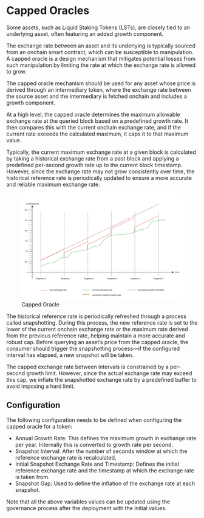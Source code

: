 
# Capped Oracles

Some assets, such as Liquid Staking Tokens (LSTs), are closely tied to an underlying asset, often featuring an added growth component.

The exchange rate between an asset and its underlying is typically sourced from an onchain smart contract, which can be susceptible to manipulation. A capped oracle is a design mechanism that mitigates potential losses from such manipulation by limiting the rate at which the exchange rate is allowed to grow.

The capped oracle mechanism should be used for any asset whose price is derived through an intermediary token, where the exchange rate between the source asset and the intermediary is fetched onchain and includes a growth component.

At a high level, the capped oracle determines the maximum allowable exchange rate at the queried block based on a predefined growth rate. It then compares this with the current onchain exchange rate, and if the current rate exceeds the calculated maximum, it caps it to that maximum value.

Typically, the current maximum exchange rate at a given block is calculated by taking a historical exchange rate from a past block and applying a predefined per-second growth rate up to the current block timestamp. However, since the exchange rate may not grow consistently over time, the historical reference rate is periodically updated to ensure a more accurate and reliable maximum exchange rate. 

<figure><img src="../../.gitbook/assets/capped-oracle.png" alt="Capped Oracle"><figcaption>Capped Oracle</figcaption></figure>

The historical reference rate is periodically refreshed through a process called snapshotting. During this process, the new reference rate is set to the lower of the current onchain exchange rate or the maximum rate derived from the previous reference rate, helping maintain a more accurate and robust cap. Before querying an asset’s price from the capped oracle, the consumer should trigger the snapshotting process—if the configured interval has elapsed, a new snapshot will be taken.

The capped exchange rate between intervals is constrained by a per-second growth limit. However, since the actual exchange rate may exceed this cap, we inflate the snapshotted exchange rate by a predefined buffer to avoid imposing a hard limit.

## Configuration

The following configuration needs to be defined when configuring the capped oracle for a token:

* Annual Growth Rate: This defines the maximum growth in exchange rate per year. Internally this is converted to growth rate per second.
* Snapshot Interval: After the number of seconds window at which the reference exchange rate is recalculated, 
* Initial Snapshot Exchange Rate and Timestamp: Defines the initial reference exchange rate and the timestamp at which the exchange rate is taken from. 
* Snapshot Gap: Used to define the inflation of the exchange rate at each snapshot. 

Note that all the above variables values can be updated using the governance process after the deployment with the initial values. 